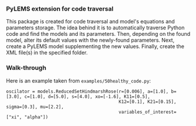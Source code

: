 ### PyLEMS extension for code traversal 

This package is created for code traversal and model's equations and parameters storage. The idea behind it is to 
automatically traverse Python code and find the models and its parameters. Then, depending on the found model, 
alter its default values with the newly-found parameters. Next, create a PyLEMS model supplementing the new values. 
Finally, create the XML file(s) in the specified folder.


### Walk-through

Here is an example taken from `examples/50healthy_code.py`:
```
oscilator = models.ReducedSetHindmarshRose(r=[0.006], a=[1.0], b=[3.0], c=[1.0], d=[5.0], s=[4.0], xo=[-1.6], K11=[0.5],
                                           K12=[0.1], K21=[0.15], sigma=[0.3], mu=[2.2],
                                           variables_of_interest=["xi", "alpha"])
```


